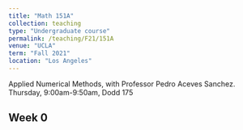 ```yaml
---
title: "Math 151A"
collection: teaching
type: "Undergraduate course"
permalink: /teaching/F21/151A
venue: "UCLA"
term: "Fall 2021"
location: "Los Angeles"
---
```

Applied Numerical Methods, with Professor Pedro Aceves Sanchez. \
Thursday, 9:00am-9:50am, Dodd 175

## Week 0
